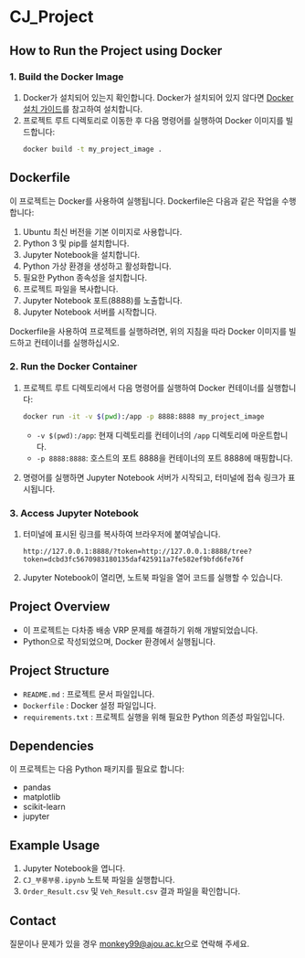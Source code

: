 # CJ_Project

## How to Run the Project using Docker

### 1. Build the Docker Image

1. Docker가 설치되어 있는지 확인합니다. Docker가 설치되어 있지 않다면 [Docker 설치 가이드](https://docs.docker.com/get-docker/)를 참고하여 설치합니다.
2. 프로젝트 루트 디렉토리로 이동한 후 다음 명령어를 실행하여 Docker 이미지를 빌드합니다:
    ```sh
    docker build -t my_project_image .
    ```
## Dockerfile

이 프로젝트는 Docker를 사용하여 실행됩니다. Dockerfile은 다음과 같은 작업을 수행합니다:

1. Ubuntu 최신 버전을 기본 이미지로 사용합니다.
2. Python 3 및 pip를 설치합니다.
3. Jupyter Notebook을 설치합니다.
4. Python 가상 환경을 생성하고 활성화합니다.
5. 필요한 Python 종속성을 설치합니다.
6. 프로젝트 파일을 복사합니다.
7. Jupyter Notebook 포트(8888)를 노출합니다.
8. Jupyter Notebook 서버를 시작합니다.

Dockerfile을 사용하여 프로젝트를 실행하려면, 위의 지침을 따라 Docker 이미지를 빌드하고 컨테이너를 실행하십시오.

### 2. Run the Docker Container

1. 프로젝트 루트 디렉토리에서 다음 명령어를 실행하여 Docker 컨테이너를 실행합니다:
    ```sh
    docker run -it -v $(pwd):/app -p 8888:8888 my_project_image
    ```
    - `-v $(pwd):/app`: 현재 디렉토리를 컨테이너의 `/app` 디렉토리에 마운트합니다.
    - `-p 8888:8888`: 호스트의 포트 8888을 컨테이너의 포트 8888에 매핑합니다.

2. 명령어를 실행하면 Jupyter Notebook 서버가 시작되고, 터미널에 접속 링크가 표시됩니다.

### 3. Access Jupyter Notebook

1. 터미널에 표시된 링크를 복사하여 브라우저에 붙여넣습니다. 
    ```
    http://127.0.0.1:8888/?token=http://127.0.0.1:8888/tree?token=dcbd3fc5670983180135daf425911a7fe582ef9bfd6fe76f
    ```

2. Jupyter Notebook이 열리면, 노트북 파일을 열어 코드를 실행할 수 있습니다.

## Project Overview

- 이 프로젝트는 다차종 배송 VRP 문제를 해결하기 위해 개발되었습니다.
- Python으로 작성되었으며, Docker 환경에서 실행됩니다.

## Project Structure

- `README.md` : 프로젝트 문서 파일입니다.
- `Dockerfile` : Docker 설정 파일입니다.
- `requirements.txt` : 프로젝트 실행을 위해 필요한 Python 의존성 파일입니다.

## Dependencies

이 프로젝트는 다음 Python 패키지를 필요로 합니다:
- pandas
- matplotlib
- scikit-learn
- jupyter

## Example Usage

1. Jupyter Notebook을 엽니다.
2. `CJ_부룽부룽.ipynb` 노트북 파일을 실행합니다.
3. `Order_Result.csv` 및 `Veh_Result.csv` 결과 파일을 확인합니다.

## Contact

질문이나 문제가 있을 경우 [monkey99@ajou.ac.kr](mailto:monkey99@ajou.ac.kr)으로 연락해 주세요.
